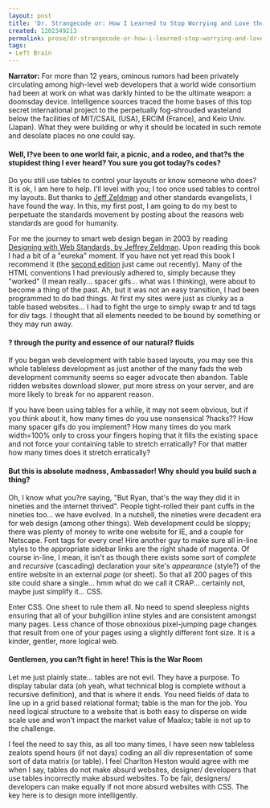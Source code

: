 ```yaml
---
layout: post
title: 'Dr. Strangecode or: How I Learned to Stop Worrying and Love the DOM'
created: 1202349213
permalink: prose/dr-strangecode-or-how-i-learned-stop-worrying-and-love-dom
tags:
- Left Brain
---
```

<strong>Narrator:</strong> For more than 12 years, ominous rumors had been privately circulating among high-level web developers that a world wide consortium had been at work on what was darkly hinted to be the ultimate weapon: a doomsday device. Intelligence sources traced the home bases of this top secret international project to the perpetually fog-shrouded wasteland below the facilities of MIT/CSAIL (USA), ERCIM (France), and Keio Univ. (Japan). What they were building or why it should be located in such remote and desolate places no one could say.
<!--break-->
<h4>Well, I?ve been to one world fair, a picnic, and a rodeo, and that?s the stupidest thing I ever heard? You sure you got today?s codes?</h4>
Do you still use tables to control your layouts or know someone who does? It is ok, I am here to help. I'll level with you; I too once used tables to control my layouts. But thanks to <a href="http://www.amazon.com/Designing-Web-Standards-Jeffrey-Zeldman/dp/0321385551/ref=pd_bbs_sr_1/104-2454640-8435942?ie=UTF8&amp;s=books&amp;qid=1192383120&amp;sr=1-1?ie=UTF8&amp;tag=ryan0d-20&amp;link_code=em1&amp;camp=212341&amp;creative=384049&amp;creativeASIN=0275954544&amp;adid=08442520-5931-460e-b021-b261d385583c/">Jeff Zeldman</a> and other standards evangelists, I have found the way. In this, my first post, I am going to do my best to perpetuate the standards movement by posting about the reasons web standards are good for humanity.

For me the journey to smart web design began in 2003 by reading <a href="http://www.amazon.com/Designing-Web-Standards-Jeffrey-Zeldman/dp/0321385551/ref=pd_bbs_sr_1/104-2454640-8435942?ie=UTF8&amp;s=books&amp;qid=1192383120&amp;sr=1-1?ie=UTF8&amp;tag=ryan0d-20&amp;link_code=em1&amp;camp=212341&amp;creative=384049&amp;creativeASIN=0275954544&amp;adid=08442520-5931-460e-b021-b261d385583c">Designing with Web Standards, by Jeffrey Zeldman</a>. Upon reading this book I had a bit of a "eureka" moment. If you have not yet read this book I recommend it (the <a href="http://www.amazon.com/Designing-Web-Standards-Jeffrey-Zeldman/dp/0321385551/ref=pd_bbs_sr_1/104-2454640-8435942?ie=UTF8&amp;s=books&amp;qid=1192383120&amp;sr=1-1?ie=UTF8&amp;tag=ryan0d-20&amp;link_code=em1&amp;camp=212341&amp;creative=384049&amp;creativeASIN=0275954544&amp;adid=08442520-5931-460e-b021-b261d385583c">second edition</a> just came out recently). Many of the HTML conventions I had previously adhered to, simply because they "worked" (I mean really... spacer gifs... what was I thinking), were about to become a thing of the past. Ah, but it was not an easy transition, I had been programmed to do bad things. At first my sites were just as clunky as a table based websites... I had to fight the urge to simply swap tr and td tags for div tags. I thought that all elements needed to be bound by something or they may run away.
<h4>? through the purity and essence of our natural? fluids</h4>
If you began web development with table based layouts, you may see this whole tableless development as just another of the many fads the web development community seems so eager advocate then abandon. Table ridden websites download slower, put more stress on your server, and are more likely to break for no apparent reason.

If you have been using tables for a while, it may not seem obvious, but if you think about it, how many times do you use nonsensical ?hacks?? How many spacer gifs do you implement? How many times do you mark width=100% only to cross your fingers hoping that it fills the existing space and not force your containing table to stretch erratically? For that matter how many times does it stretch erratically?
<h4>But this is absolute madness, Ambassador! Why should you build such a thing?</h4>
Oh, I know what you?re saying, "But Ryan, that's the way they did it in nineties and the internet thrived". People tight-rolled their pant cuffs in the nineties too... we have evolved. In a nutshell, the nineties were decadent era for web design (among other things). Web development could be sloppy; there was plenty of money to write one website for IE, and a couple for Netscape. Font tags for every one! Hire another guy to make sure all in-line styles to the appropriate sidebar links are the right shade of magenta. Of course in-line, I mean, it isn't as though there exists some sort of <em>complete</em> and <em>recursive</em> (cascading) declaration your site's <em>appearance </em>(style?) of the entire website in an external <em>page</em> (or sheet). So that all 200 pages of this site could share a single... hmm what do we call it CRAP... certainly not, maybe just simplify it... CSS.

Enter CSS. One sheet to rule them all. No need to spend sleepless nights ensuring that all of your buhgillion inline styles and are consistent amongst many pages. Less chance of those obnoxious pixel-jumping page changes that result from one of your pages using a slightly different font size. It is a kinder, gentler, more logical web.
<h4>Gentlemen, you can?t fight in here!
This is the War Room</h4>
Let me just plainly state... tables are not evil. They have a purpose. To display tabular data (oh yeah, what technical blog is complete without a recursive definition), and that is where it ends. You need fields of data to line up in a grid based relational format; table is the man for the job. You need logical structure to a website that is both easy to disperse on wide scale use and won't impact the market value of Maalox; table is not up to the challenge.

I feel the need to say this, as all too many times, I have seen new tableless zealots spend hours (if not days) coding an all div representation of some sort of data matrix (or table). I feel Charlton Heston would agree with me when I say, tables do not make absurd websites, designer/ developers that use tables incorrectly make absurd websites. To be fair, designers/ developers can make equally if not more absurd websites with CSS. The key here is to design more intelligently.
